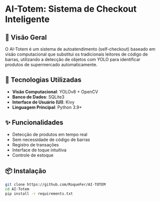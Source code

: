 
# AI-Totem: Sistema de Checkout Inteligente

## 🚀 Visão Geral
O AI-Totem é um sistema de autoatendimento (self-checkout) baseado em visão computacional que substitui os tradicionais leitores de código de barras, utilizando a detecção de objetos com YOLO para identificar produtos de supermercado automaticamente.

## 🔧 Tecnologias Utilizadas
- **Visão Computacional**: YOLOv8 + OpenCV
- **Banco de Dados**: SQLite3
- **Interface de Usuário (UI)**: Kivy
- **Linguagem Principal**: Python 3.9+

## ✨ Funcionalidades
- Detecção de produtos em tempo real
- Sem necessidade de código de barras
- Registro de transações
- Interface de toque intuitiva
- Controle de estoque

## 📦 Instalação
```bash
git clone https://github.com/RoqueFer/AI-TOTEM
cd AI-Totem
pip install -r requirements.txt
```
